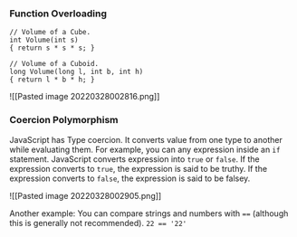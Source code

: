 ### Function Overloading

``` 
// Volume of a Cube. 
int Volume(int s) 
{ return s * s * s; } 

// Volume of a Cuboid. 
long Volume(long l, int b, int h) 
{ return l * b * h; }
```


![[Pasted image 20220328002816.png]]

### Coercion Polymorphism
JavaScript has Type coercion. It converts value from one type to another while evaluating them.
For example, you can any expression inside an `if` statement. JavaScript converts expression into `true` or `false`. If the expression converts to `true`, the expression is said to be truthy. If the expression converts to `false`, the expression is said to be falsey.

![[Pasted image 20220328002905.png]]


Another example: You can compare strings and numbers with `==` (although this is generally not recommended).
`22 == '22'`
